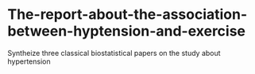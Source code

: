 # The-report-about-the-association-between-hyptension-and-exercise
Syntheize three classical biostatistical papers on the study about hypertension 
